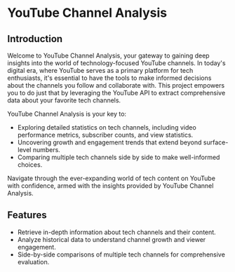 # YouTube Channel Analysis


## Introduction

Welcome to YouTube Channel Analysis, your gateway to gaining deep insights into the world of technology-focused YouTube channels. In today's digital era, where YouTube serves as a primary platform for tech enthusiasts, it's essential to have the tools to make informed decisions about the channels you follow and collaborate with. This project empowers you to do just that by leveraging the YouTube API to extract comprehensive data about your favorite tech channels.

YouTube Channel Analysis is your key to:

- Exploring detailed statistics on tech channels, including video performance metrics, subscriber counts, and view statistics.
- Uncovering growth and engagement trends that extend beyond surface-level numbers.
- Comparing multiple tech channels side by side to make well-informed choices.

Navigate through the ever-expanding world of tech content on YouTube with confidence, armed with the insights provided by YouTube Channel Analysis.

## Features

- Retrieve in-depth information about tech channels and their content.
- Analyze historical data to understand channel growth and viewer engagement.
- Side-by-side comparisons of multiple tech channels for comprehensive evaluation.

